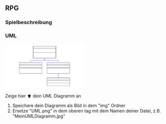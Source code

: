 ## RPG

### Spielbeschreibung


### UML

<img src=img/UML.png width="50%">

Zeige hier ⬆️ dein UML Diagramm an
1. Speichere dein Diagramm als Bild in dem "img" Ordner
2. Ersetze "UML.png" in dem oberen tag mit dem Namen deiner Datei, z.B. "MeinUMLDiagramm.jpg"

